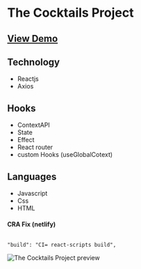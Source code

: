 # The Cocktails Project

## [View Demo](https://the-cocktails-project.netlify.app/)

## Technology

- Reactjs
- Axios

## Hooks

- ContextAPI
- State
- Effect
- React router
- custom Hooks (useGlobalCotext)

## Languages

- Javascript
- Css
- HTML

#### CRA Fix (netlify)

```

"build": "CI= react-scripts build",

```

![The Cocktails Project preview](./public/the-cocktails-project-preview.png)
